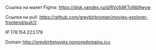 Ссылка на макет Figma: https://disk.yandex.ru/d/RVc64KToNb9wyw

Ссылка на pull: https://github.com/greybirbroman/movies-explorer-frontend/pull/2

IP 178.154.223.179

Domain http://greybirbmovies.nomoredomains.icu